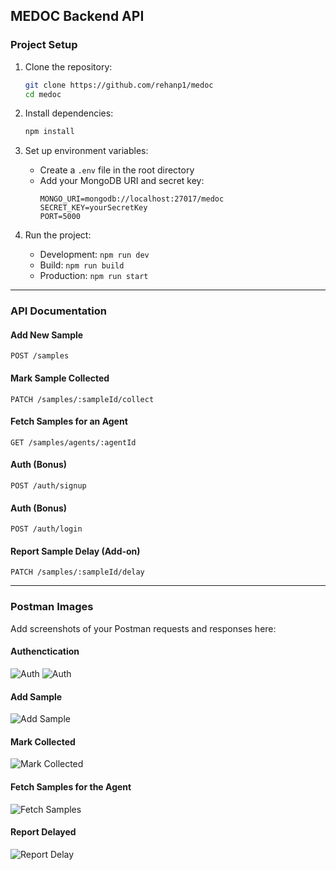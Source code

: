 ## MEDOC Backend API

### Project Setup

1. Clone the repository:

   ```bash
   git clone https://github.com/rehanp1/medoc
   cd medoc
   ```

2. Install dependencies:

   ```bash
   npm install
   ```

3. Set up environment variables:

   - Create a `.env` file in the root directory
   - Add your MongoDB URI and secret key:
     ```env
     MONGO_URI=mongodb://localhost:27017/medoc
     SECRET_KEY=yourSecretKey
     PORT=5000
     ```

4. Run the project:
   - Development: `npm run dev`
   - Build: `npm run build`
   - Production: `npm run start`

---

### API Documentation

#### Add New Sample

`POST /samples`

#### Mark Sample Collected

`PATCH /samples/:sampleId/collect`

#### Fetch Samples for an Agent

`GET /samples/agents/:agentId`

#### Auth (Bonus)

`POST /auth/signup`

#### Auth (Bonus)

`POST /auth/login`

#### Report Sample Delay (Add-on)

`PATCH /samples/:sampleId/delay`

---

### Postman Images

Add screenshots of your Postman requests and responses here:

#### Authenctication
![Auth](images/login.png)
![Auth](images/signup.png)

#### Add Sample
![Add Sample](images/sample_add.png)

#### Mark Collected
![Mark Collected](images/sample_collect.png)

#### Fetch Samples for the Agent
![Fetch Samples](images/get_samples.png)

#### Report Delayed
![Report Delay](images/sample_delay.png)
